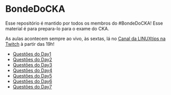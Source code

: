 # BondeDoCKA

Esse repositório é mantido por todos os membros do #BondeDoCKA!
Esse material é para prepara-lo para o exame do CKA. 

As aulas acontecem sempre
ao vivo, às sextas, lá no [Canal da LINUXtips na Twitch](https://twitch.tv/LINUXtips) à partir das 19h!

- [Questões do Day1](day1/questoes.md)
- [Questões do Day2](day2/questoes.md)
- [Questões do Day3](day3/questoes.md)
- [Questões do Day4](day4/questoes.md)
- [Questões do Day5](day5/questoes.md)
- [Questões do Day6](day6/questoes.md)
- [Questões do Day7](day7/questoes.md)
